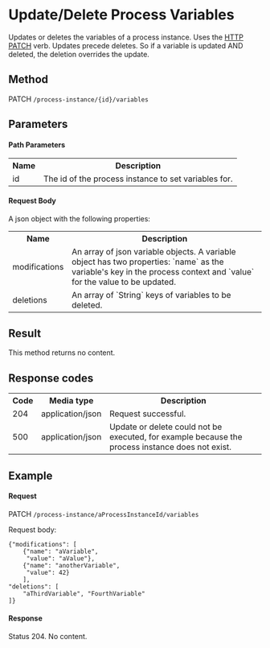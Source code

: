 Update/Delete Process Variables
===============================

Updates or deletes the variables of a process instance. Uses the [HTTP PATCH](http://tools.ietf.org/html/rfc5789) verb.
Updates precede deletes. So if a variable is updated AND deleted, the deletion overrides the update.


Method
------

PATCH `/process-instance/{id}/variables`


Parameters
----------

#### Path Parameters

<table class="table table-striped">
  <tr>
    <th>Name</th>
    <th>Description</th>
  </tr>
  <tr>
    <td>id</td>
    <td>The id of the process instance to set variables for.</td>
  </tr>
</table>
  

#### Request Body

<p>
  A json object with the following properties:
</p>
<table class="table table-striped">
  <tr>
    <th>Name</th>
    <th>Description</th>
  </tr>
  <tr>
    <td>modifications</td>
    <td>An array of json variable objects. A variable object has two properties: `name` as the variable's key in the process context
    and `value` for the value to be updated.</td>
  </tr>
  <tr>
    <td>deletions</td>
    <td>An array of `String` keys of variables to be deleted.</td>
  </tr>
</table>


Result
------

This method returns no content.


Response codes
--------------  

<table class="table table-striped">
  <tr>
    <th>Code</th>
    <th>Media type</th>
    <th>Description</th>
  </tr>
  <tr>
    <td>204</td>
    <td>application/json</td>
    <td>Request successful.</td>
  </tr>
  <tr>
    <td>500</td>
    <td>application/json</td>
    <td>Update or delete could not be executed, for example because the process instance does not exist.</td>
  </tr>
</table>

Example
-------

#### Request

PATCH `/process-instance/aProcessInstanceId/variables`

Request body:

    {"modifications": [
        {"name": "aVariable",
         "value": "aValue"},
        {"name": "anotherVariable",
         "value": 42}
        ],
    "deletions": [
        "aThirdVariable", "FourthVariable"
    ]}

#### Response

Status 204. No content.
